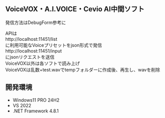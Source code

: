 ## VoiceVOX・A.I.VOICE・Cevio AI中間ソフト
発信方法はDebugForm参考に  

APIは  
http://localhost:11451/list  
に利用可能なVoiceプリセットをjson形式で発信  
http://localhost:11451/input  
にjsonリクエストを送信  
VoiceVOX以外は各ソフトで読み上げ  
VoiceVOXは乱数+test.wavでtempフォルダーに作成後、再生し、wavを削除  

## 開発環境
- Windows11 PRO 24H2
- VS 2022
- .NET Framework 4.8.1
